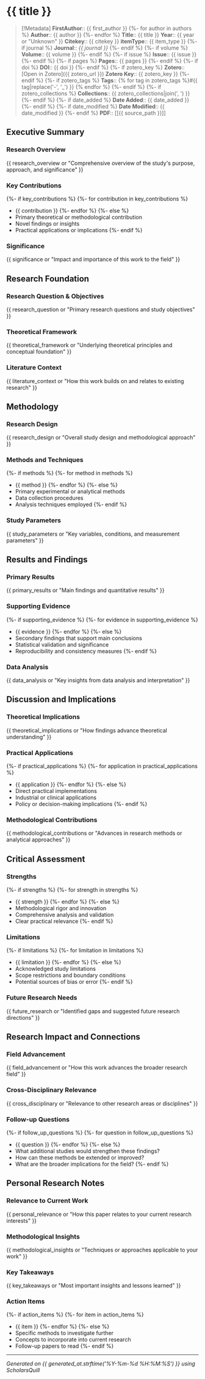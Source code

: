 <!-- COMPREHENSIVE ANALYSIS INSTRUCTIONS FOR CLAUDE AI -->
<!--
TEMPLATE: Balanced Literature Note Analysis
FOCUS: Comprehensive coverage of all aspects of the paper
DEPTH: Adjustable based on depth parameter (quick/standard/deep)

CRITICAL INSTRUCTIONS:
This template provides balanced coverage of theoretical, methodological, and practical aspects.
Read the entire paper thoroughly and extract information for each section below.

KEY ANALYSIS PRINCIPLES:
1. Extract actual content from the paper - NEVER use placeholder text
2. Support all statements with specific evidence from the paper
3. Maintain academic objectivity while providing critical analysis
4. Include page references when possible (e.g., "As stated on page 15...")
5. Use direct quotes sparingly but effectively to illustrate key points
6. Ensure coherent flow between sections
7. Adapt detail level based on the specified depth parameter

SECTION-BY-SECTION GUIDANCE:
Each section below contains specific instructions for what to extract and how to analyze it.
Follow these instructions carefully to produce a comprehensive literature note.
-->

# {{ title }}

<!-- METADATA SECTION: Extract bibliographic information exactly as it appears -->
<!--
INSTRUCTIONS: Fill metadata fields with exact information from the paper.
- Use paper's exact title, author names, and publication details
- Convert publication year to integer format
- Generate appropriate citekey if not provided
- Extract DOI if available in the paper
-->
> [!Metadata]
> **FirstAuthor**:: {{ first_author }}
{%- for author in authors %}
> **Author**:: {{ author }}
{%- endfor %}
> **Title**:: {{ title }}
> **Year**:: {{ year or "Unknown" }}
> **Citekey**:: {{ citekey }}
> **itemType**:: {{ item_type }}
{%- if journal %}
> **Journal**:: *{{ journal }}*
{%- endif %}
{%- if volume %}
> **Volume**:: {{ volume }}
{%- endif %}
{%- if issue %}
> **Issue**:: {{ issue }}
{%- endif %}
{%- if pages %}
> **Pages**:: {{ pages }}
{%- endif %}
{%- if doi %}
> **DOI**:: {{ doi }}
{%- endif %}
{%- if zotero_key %}
> **Zotero**:: [Open in Zotero]({{ zotero_url }})
> **Zotero Key**:: {{ zotero_key }}
{%- endif %}
{%- if zotero_tags %}
> **Tags**:: {% for tag in zotero_tags %}#{{ tag|replace('-', '_') }} {% endfor %}
{%- endif %}
{%- if zotero_collections %}
> **Collections**:: {{ zotero_collections|join(', ') }}
{%- endif %}
{%- if date_added %}
> **Date Added**:: {{ date_added }}
{%- endif %}
{%- if date_modified %}
> **Date Modified**:: {{ date_modified }}
{%- endif %}
> **PDF**:: [[{{ source_path }}]]

## Executive Summary

<!-- RESEARCH OVERVIEW: Provide a concise but comprehensive overview -->
<!--
INSTRUCTIONS: Extract and synthesize the paper's main purpose, approach, and significance.
- Identify the central research problem or question
- Summarize the overall approach and methodology
- Highlight the paper's main contribution to the field
- Keep concise but informative (2-4 sentences)
EXAMPLE: "This study investigates the impact of X on Y using a randomized controlled trial with N participants. The authors developed a novel Z methodology to address limitations in previous research. Results demonstrate significant effects of X on Y, with implications for both theory and practice."
-->
### Research Overview
{{ research_overview or "Comprehensive overview of the study's purpose, approach, and significance" }}

<!-- KEY CONTRIBUTIONS: List the paper's primary contributions -->
<!--
INSTRUCTIONS: Identify and list the paper's main contributions to knowledge.
- Look for explicit statements of contributions in introduction/conclusion
- Include theoretical, methodological, and practical contributions
- Be specific about what is novel or innovative
- Typically 2-4 key contributions
EXAMPLES:
- "Novel machine learning algorithm that improves accuracy by 15% over existing methods"
- "First empirical evidence for the relationship between X and Y in population Z"
- "Theoretical framework that unifies previously disparate approaches"
-->
### Key Contributions
{%- if key_contributions %}
{%- for contribution in key_contributions %}
- {{ contribution }}
{%- endfor %}
{%- else %}
- Primary theoretical or methodological contribution
- Novel findings or insights
- Practical applications or implications
{%- endif %}

<!-- SIGNIFICANCE: Explain why this work matters -->
<!--
INSTRUCTIONS: Extract the paper's significance and impact to the field.
- Look for discussions of implications in introduction and conclusion
- Consider both immediate and long-term significance
- Include impact on theory, practice, and future research
- Be specific about who would benefit and how
EXAMPLE: "This work significantly advances our understanding of X by providing the first empirical validation of theory Y, with direct applications for practitioners in field Z."
-->
### Significance
{{ significance or "Impact and importance of this work to the field" }}

## Research Foundation

<!-- RESEARCH QUESTION & OBJECTIVES: Extract the study's core questions -->
<!--
INSTRUCTIONS: Identify the main research questions, hypotheses, and objectives.
- Look in introduction, abstract, and methods sections
- Include both explicit research questions and implicit objectives
- Distinguish between primary and secondary questions if applicable
- Include hypotheses if stated
EXAMPLE: "The study addresses three main questions: (1) How does X affect Y? (2) What mechanisms underlie this relationship? (3) Do these effects vary across different populations?"
-->
### Research Question & Objectives
{{ research_question or "Primary research questions and study objectives" }}

<!-- THEORETICAL FRAMEWORK: Describe the conceptual foundation -->
<!--
INSTRUCTIONS: Extract the theoretical foundation and conceptual framework.
- Identify key theories, models, or frameworks used
- Explain how these theories inform the research
- Include any theoretical innovations or extensions
- Look in introduction and literature review sections
EXAMPLE: "The study builds on Social Cognitive Theory and the Technology Acceptance Model to develop an integrated framework for understanding user adoption of AI systems."
-->
### Theoretical Framework
{{ theoretical_framework or "Underlying theoretical principles and conceptual foundation" }}

<!-- LITERATURE CONTEXT: Explain how this work builds on existing research -->
<!--
INSTRUCTIONS: Summarize how this work relates to and builds upon existing literature.
- Identify key prior studies that inform this work
- Highlight gaps in existing research that this study addresses
- Show progression of knowledge in the field
- Note controversies or debates this work addresses
EXAMPLE: "While previous studies (Smith, 2020; Jones, 2021) established the basic relationship between X and Y, they were limited by small sample sizes and cross-sectional designs. This study addresses these limitations by..."
-->
### Literature Context
{{ literature_context or "How this work builds on and relates to existing research" }}

## Methodology

<!-- RESEARCH DESIGN: Describe the overall methodological approach -->
<!--
INSTRUCTIONS: Extract and describe the overall research design and approach.
- Identify study type (experimental, observational, qualitative, etc.)
- Describe the overall methodological approach
- Include justification for chosen methods if provided
- Note any novel methodological contributions
EXAMPLE: "The authors employed a mixed-methods approach combining a randomized controlled trial (quantitative phase) with semi-structured interviews (qualitative phase) to provide comprehensive understanding of both effectiveness and user experience."
-->
### Research Design
{{ research_design or "Overall study design and methodological approach" }}

<!-- METHODS AND TECHNIQUES: List specific methods used -->
<!--
INSTRUCTIONS: Extract specific methods, techniques, and procedures used.
- Include data collection methods
- List analytical techniques and statistical methods
- Describe any specialized equipment or software
- Note validation procedures and quality controls
EXAMPLES:
- "Randomized controlled trial with 2x2 factorial design"
- "Semi-structured interviews analyzed using thematic analysis"
- "Machine learning models validated using 10-fold cross-validation"
-->
### Methods and Techniques
{%- if methods %}
{%- for method in methods %}
- {{ method }}
{%- endfor %}
{%- else %}
- Primary experimental or analytical methods
- Data collection procedures
- Analysis techniques employed
{%- endif %}

<!-- STUDY PARAMETERS: Describe key variables and conditions -->
<!--
INSTRUCTIONS: Extract information about study parameters, variables, and conditions.
- Include sample characteristics (size, demographics, selection criteria)
- Describe independent and dependent variables
- Note experimental conditions or treatment groups
- Include measurement instruments and their properties
EXAMPLE: "Sample: 245 university students (62% female, mean age 20.4 years). Independent variable: Training condition (traditional vs. AI-enhanced). Dependent variables: Performance measured using validated XYZ scale (Cronbach's α = 0.89)."
-->
### Study Parameters
{{ study_parameters or "Key variables, conditions, and measurement parameters" }}

## Results and Findings

<!-- PRIMARY RESULTS: Extract main findings and quantitative results -->
<!--
INSTRUCTIONS: Extract the most important findings and results.
- Include key quantitative results with statistical details
- Report effect sizes and confidence intervals when available
- Describe primary outcomes for each research question
- Be specific with numbers and statistical significance
EXAMPLE: "The intervention group showed significantly higher performance (M = 85.4, SD = 12.3) compared to control group (M = 76.2, SD = 14.1), t(243) = 4.32, p < .001, Cohen's d = 0.68."
-->
### Primary Results
{{ primary_results or "Main findings and quantitative results" }}

<!-- SUPPORTING EVIDENCE: Include secondary findings and validation -->
<!--
INSTRUCTIONS: Extract supporting evidence and secondary findings.
- Include additional analyses that support main conclusions
- Describe validation procedures and their results
- Report subgroup analyses or sensitivity analyses
- Include qualitative findings if applicable
EXAMPLES:
- "Sensitivity analysis excluding outliers confirmed the main results"
- "Subgroup analysis revealed stronger effects for experienced users"
- "Qualitative interviews supported quantitative findings, with themes of..."
-->
### Supporting Evidence
{%- if supporting_evidence %}
{%- for evidence in supporting_evidence %}
- {{ evidence }}
{%- endfor %}
{%- else %}
- Secondary findings that support main conclusions
- Statistical validation and significance
- Reproducibility and consistency measures
{%- endif %}

<!-- DATA ANALYSIS: Summarize key insights from analysis -->
<!--
INSTRUCTIONS: Extract key insights from data analysis and interpretation.
- Describe patterns or trends identified in the data
- Include unexpected findings or surprises
- Explain how findings relate to research questions
- Note any post-hoc analyses or exploratory findings
EXAMPLE: "Analysis revealed an unexpected interaction effect between user experience and system complexity, suggesting that benefits are greatest for intermediate-level users."
-->
### Data Analysis
{{ data_analysis or "Key insights from data analysis and interpretation" }}

## Discussion and Implications

<!-- THEORETICAL IMPLICATIONS: How findings advance theory -->
<!--
INSTRUCTIONS: Extract theoretical implications and contributions to knowledge.
- Explain how findings support or challenge existing theories
- Describe theoretical innovations or extensions
- Connect findings to broader theoretical frameworks
- Include implications for conceptual understanding
EXAMPLE: "These findings extend Social Cognitive Theory by demonstrating that self-efficacy mediates the relationship between training and performance in AI-assisted tasks, suggesting a need to incorporate technology-specific efficacy constructs."
-->
### Theoretical Implications
{{ theoretical_implications or "How findings advance theoretical understanding" }}

<!-- PRACTICAL APPLICATIONS: Real-world applications and implementations -->
<!--
INSTRUCTIONS: Extract practical applications and real-world implications.
- Identify direct applications for practitioners
- Include implementation recommendations
- Describe relevance for policy or decision-making
- Note any clinical, educational, or industrial applications
EXAMPLES:
- "Results suggest that organizations should provide intermediate-level training before implementing AI tools"
- "Findings inform the design of user interfaces for AI-assisted decision-making systems"
- "Clinical implications include modified treatment protocols for patients with condition X"
-->
### Practical Applications
{%- if practical_applications %}
{%- for application in practical_applications %}
- {{ application }}
{%- endfor %}
{%- else %}
- Direct practical implementations
- Industrial or clinical applications
- Policy or decision-making implications
{%- endif %}

<!-- METHODOLOGICAL CONTRIBUTIONS: Advances in research methods -->
<!--
INSTRUCTIONS: Extract methodological contributions and innovations.
- Describe novel methods or techniques introduced
- Include improvements to existing methodologies
- Note validation of new measurement instruments
- Explain methodological insights for future research
EXAMPLE: "The study introduces a novel mixed-methods approach for evaluating AI systems that combines objective performance metrics with subjective user experience measures, providing a template for future evaluation studies."
-->
### Methodological Contributions
{{ methodological_contributions or "Advances in research methods or analytical approaches" }}

## Critical Assessment

<!-- STRENGTHS: Identify study strengths and positive aspects -->
<!--
INSTRUCTIONS: Extract and evaluate the study's strengths.
- Include methodological rigor and innovations
- Note comprehensive analysis and validation
- Highlight clear practical relevance
- Consider sample quality, design features, and analytical approach
EXAMPLES:
- "Large, representative sample with high response rate (87%)"
- "Rigorous experimental design with appropriate controls"
- "Novel analytical approach that addresses limitations of previous methods"
- "Clear theoretical foundation and well-articulated hypotheses"
-->
### Strengths
{%- if strengths %}
{%- for strength in strengths %}
- {{ strength }}
{%- endfor %}
{%- else %}
- Methodological rigor and innovation
- Comprehensive analysis and validation
- Clear practical relevance
{%- endif %}

<!-- LIMITATIONS: Identify acknowledged limitations and potential weaknesses -->
<!--
INSTRUCTIONS: Extract limitations acknowledged by authors and identify potential weaknesses.
- Include scope restrictions and boundary conditions
- Note potential sources of bias or confounding
- Identify generalizability limitations
- Consider measurement limitations or methodological constraints
EXAMPLES:
- "Cross-sectional design limits causal inferences"
- "Sample limited to university students, reducing generalizability"
- "Self-report measures may be subject to social desirability bias"
- "Short follow-up period limits understanding of long-term effects"
-->
### Limitations
{%- if limitations %}
{%- for limitation in limitations %}
- {{ limitation }}
{%- endfor %}
{%- else %}
- Acknowledged study limitations
- Scope restrictions and boundary conditions
- Potential sources of bias or error
{%- endif %}

<!-- FUTURE RESEARCH NEEDS: Identify gaps and future directions -->
<!--
INSTRUCTIONS: Extract suggested future research directions and identify remaining gaps.
- Include authors' explicit suggestions for future work
- Identify logical next steps based on findings
- Note methodological improvements for future studies
- Consider broader research questions that emerge
EXAMPLE: "Future research should examine long-term effects using longitudinal designs, test generalizability across different populations, and investigate the underlying neural mechanisms using neuroimaging techniques."
-->
### Future Research Needs
{{ future_research or "Identified gaps and suggested future research directions" }}

## Research Impact and Connections

<!-- FIELD ADVANCEMENT: How this work advances the broader field -->
<!--
INSTRUCTIONS: Extract how this work advances the broader research field.
- Consider contributions to cumulative knowledge
- Identify how findings fill gaps in understanding
- Note influence on research directions
- Include potential paradigm shifts or new perspectives
EXAMPLE: "This work significantly advances the field by providing the first empirical evidence for theory X in context Y, opening new avenues for research on Z and challenging assumptions about W."
-->
### Field Advancement
{{ field_advancement or "How this work advances the broader research field" }}

<!-- CROSS-DISCIPLINARY RELEVANCE: Relevance to other fields -->
<!--
INSTRUCTIONS: Extract relevance to other research areas or disciplines.
- Identify applications in related fields
- Note interdisciplinary connections
- Include potential for cross-fertilization of ideas
- Consider broader scientific or societal implications
EXAMPLE: "While focused on psychology, findings have important implications for computer science (AI design), education (learning technologies), and organizational behavior (technology adoption)."
-->
### Cross-Disciplinary Relevance
{{ cross_disciplinary or "Relevance to other research areas or disciplines" }}

<!-- FOLLOW-UP QUESTIONS: Generate research questions for future investigation -->
<!--
INSTRUCTIONS: Generate thoughtful follow-up questions based on the paper's findings.
- Create questions that extend the current work
- Include methodological and theoretical questions
- Consider practical implementation questions
- Think about broader implications and connections
EXAMPLES:
- "How would these findings change with a different population?"
- "What mechanisms explain the observed effects?"
- "How can these methods be scaled for real-world implementation?"
-->
### Follow-up Questions
{%- if follow_up_questions %}
{%- for question in follow_up_questions %}
- {{ question }}
{%- endfor %}
{%- else %}
- What additional studies would strengthen these findings?
- How can these methods be extended or improved?
- What are the broader implications for the field?
{%- endif %}

## Personal Research Notes

<!-- RELEVANCE TO CURRENT WORK: Connect to your research interests -->
<!--
INSTRUCTIONS: Reflect on how this paper relates to your current research.
- Consider methodological applications
- Identify theoretical connections
- Note potential collaborations or extensions
- Think about how findings inform your work
EXAMPLE: "This paper's approach to measuring user experience with AI systems directly relates to my current project on human-AI collaboration, particularly the validated scales for trust and self-efficacy."
-->
### Relevance to Current Work
{{ personal_relevance or "How this paper relates to your current research interests" }}

<!-- METHODOLOGICAL INSIGHTS: Extract applicable techniques -->
<!--
INSTRUCTIONS: Identify methodological insights applicable to your work.
- Note innovative techniques worth adopting
- Consider analytical approaches for your context
- Identify measurement instruments to explore
- Think about design features to incorporate
EXAMPLE: "The mixed-methods approach combining behavioral measures with think-aloud protocols provides a model for evaluating complex AI interfaces in my domain."
-->
### Methodological Insights
{{ methodological_insights or "Techniques or approaches applicable to your work" }}

<!-- KEY TAKEAWAYS: Summarize most important insights -->
<!--
INSTRUCTIONS: Synthesize the most important insights and lessons.
- Prioritize insights with broad applicability
- Include both theoretical and practical takeaways
- Consider surprising or counterintuitive findings
- Think about paradigm-shifting implications
EXAMPLE: "Key insight: AI effectiveness depends not just on technical capabilities but on user self-efficacy and training quality. This shifts focus from purely technical optimization to human-centered design considerations."
-->
### Key Takeaways
{{ key_takeaways or "Most important insights and lessons learned" }}

<!-- ACTION ITEMS: Specific next steps based on this paper -->
<!--
INSTRUCTIONS: Generate specific, actionable next steps based on this paper.
- Include methods to investigate further
- List concepts to incorporate into current research
- Identify follow-up papers to read
- Consider practical applications to pursue
EXAMPLES:
- "Investigate the XYZ scale for measuring user trust in AI systems"
- "Read Smith et al. (2021) on related theoretical framework"
- "Consider adapting the ABC methodology for my current experiment"
- "Explore collaboration with researchers working on similar problems"
-->
### Action Items
{%- if action_items %}
{%- for item in action_items %}
- {{ item }}
{%- endfor %}
{%- else %}
- Specific methods to investigate further
- Concepts to incorporate into current research
- Follow-up papers to read
{%- endif %}

---
*Generated on {{ generated_at.strftime('%Y-%m-%d %H:%M:%S') }} using ScholarsQuill*